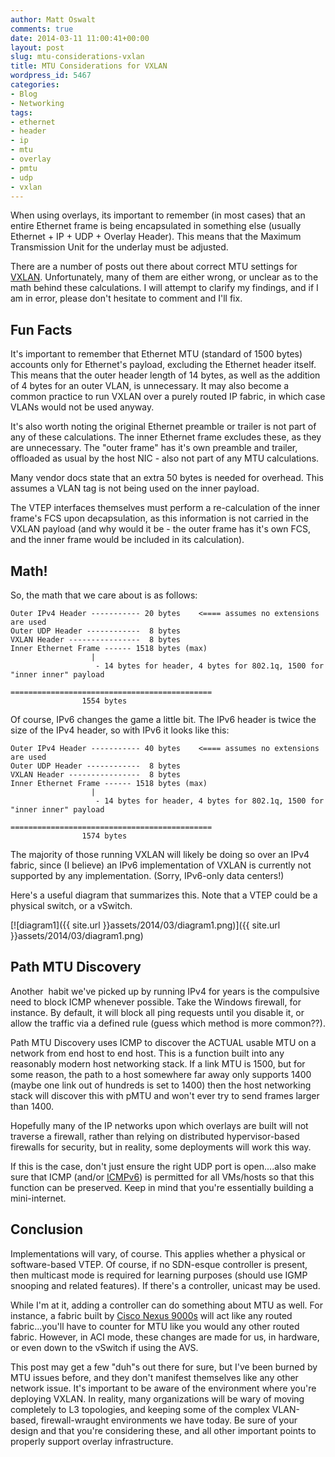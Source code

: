 ```yaml
---
author: Matt Oswalt
comments: true
date: 2014-03-11 11:00:41+00:00
layout: post
slug: mtu-considerations-vxlan
title: MTU Considerations for VXLAN
wordpress_id: 5467
categories:
- Blog
- Networking
tags:
- ethernet
- header
- ip
- mtu
- overlay
- pmtu
- udp
- vxlan
---
```


When using overlays, its important to remember (in most cases) that an entire Ethernet frame is being encapsulated in something else (usually Ethernet + IP + UDP + Overlay Header). This means that the Maximum Transmission Unit for the underlay must be adjusted.

There are a number of posts out there about correct MTU settings for [VXLAN](https://tools.ietf.org/html/draft-mahalingam-dutt-dcops-vxlan-08). Unfortunately, many of them are either wrong, or unclear as to the math behind these calculations. I will attempt to clarify my findings, and if I am in error, please don't hesitate to comment and I'll fix.

## Fun Facts

It's important to remember that Ethernet MTU (standard of 1500 bytes) accounts only for Ethernet's payload, excluding the Ethernet header itself. This means that the outer header length of 14 bytes, as well as the addition of 4 bytes for an outer VLAN, is unnecessary. It may also become a common practice to run VXLAN over a purely routed IP fabric, in which case VLANs would not be used anyway.

It's also worth noting the original Ethernet preamble or trailer is not part of any of these calculations. The inner Ethernet frame excludes these, as they are unnecessary. The "outer frame" has it's own preamble and trailer, offloaded as usual by the host NIC - also not part of any MTU calculations.

Many vendor docs state that an extra 50 bytes is needed for overhead. This assumes a VLAN tag is not being used on the inner payload.

The VTEP interfaces themselves must perform a re-calculation of the inner frame's FCS upon decapsulation, as this information is not carried in the VXLAN payload (and why would it be - the outer frame has it's own FCS, and the inner frame would be included in its calculation).

## Math!

So, the math that we care about is as follows:

    
    Outer IPv4 Header ----------- 20 bytes    <==== assumes no extensions are used
    Outer UDP Header ------------  8 bytes
    VXLAN Header ----------------  8 bytes
    Inner Ethernet Frame ------ 1518 bytes (max)
    			      |
    			       - 14 bytes for header, 4 bytes for 802.1q, 1500 for "inner inner" payload
    
    =============================================
    			    1554 bytes

Of course, IPv6 changes the game a little bit. The IPv6 header is twice the size of the IPv4 header, so with IPv6 it looks like this:

    
    Outer IPv4 Header ----------- 40 bytes    <==== assumes no extensions are used
    Outer UDP Header ------------  8 bytes
    VXLAN Header ----------------  8 bytes
    Inner Ethernet Frame ------ 1518 bytes (max)
    			      |
    			       - 14 bytes for header, 4 bytes for 802.1q, 1500 for "inner inner" payload
    
    =============================================
    			    1574 bytes

The majority of those running VXLAN will likely be doing so over an IPv4 fabric, since (I believe) an IPv6 implementation of VXLAN is currently not supported by any implementation. (Sorry, IPv6-only data centers!)

Here's a useful diagram that summarizes this. Note that a VTEP could be a physical switch, or a vSwitch.

[![diagram1]({{ site.url }}assets/2014/03/diagram1.png)]({{ site.url }}assets/2014/03/diagram1.png)

## Path MTU Discovery

Another  habit we've picked up by running IPv4 for years is the compulsive need to block ICMP whenever possible. Take the Windows firewall, for instance. By default, it will block all ping requests until you disable it, or allow the traffic via a defined rule (guess which method is more common??).

Path MTU Discovery uses ICMP to discover the ACTUAL usable MTU on a network from end host to end host. This is a function built into any reasonably modern host networking stack. If a link MTU is 1500, but for some reason, the path to a host somewhere far away only supports 1400 (maybe one link out of hundreds is set to 1400) then the host networking stack will discover this with pMTU and won't ever try to send frames larger than 1400.

Hopefully many of the IP networks upon which overlays are built will not traverse a firewall, rather than relying on distributed hypervisor-based firewalls for security, but in reality, some deployments will work this way.

If this is the case, don't just ensure the right UDP port is open....also make sure that ICMP (and/or [ICMPv6](http://njetwork.wordpress.com/2014/01/17/ping6-and-fragments/)) is permitted for all VMs/hosts so that this function can be preserved. Keep in mind that you're essentially building a mini-internet.

## Conclusion

Implementations will vary, of course. This applies whether a physical or software-based VTEP. Of course, if no SDN-esque controller is present, then multicast mode is required for learning purposes (should use IGMP snooping and related features). If there's a controller, unicast may be used.

While I'm at it, adding a controller can do something about MTU as well. For instance, a fabric built by [Cisco Nexus 9000s](http://www.cisco.com/c/en/us/products/collateral/switches/nexus-9000-series-switches/white-paper-c11-729383.html) will act like any routed fabric...you'll have to counter for MTU like you would any other routed fabric. However, in ACI mode, these changes are made for us, in hardware, or even down to the vSwitch if using the AVS.

This post may get a few "duh"s out there for sure, but I've been burned by MTU issues before, and they don't manifest themselves like any other network issue. It's important to be aware of the environment where you're deploying VXLAN. In reality, many organizations will be wary of moving completely to L3 topologies, and keeping some of the complex VLAN-based, firewall-wraught environments we have today. Be sure of your design and that you're considering these, and all other important points to properly support overlay infrastructure.
